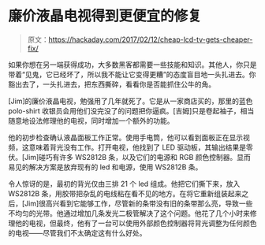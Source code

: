 # 廉价液晶电视得到更便宜的修复

> 原文：<https://hackaday.com/2017/02/12/cheap-lcd-tv-gets-cheaper-fix/>

如果你想在另一端获得成功，大多数黑客都需要一些技能和知识。其他人，你只是带着“见鬼，它已经坏了，所以我不能让它变得更糟”的态度盲目地一头扎进去。你豁出去了，一头扎进去，把东西撕碎，看看你是否能抓住公牛的角。

[Jim]的廉价液晶电视，勉强用了几年就死了。它是从一家商店买的，那里的蓝色 polo-shirt 收银员会用他们没完没了的问题把你逼疯。[吉姆]只是卷起袖子，相当随意地设法修理他的电视，同时增加一个额外的功能。

他的初步检查确认液晶面板工作正常。使用手电筒，他可以看到面板正在显示视频，这意味着背光没有工作。打开电视，他找到了 LED 驱动板，其输出结果是零伏。[Jim]碰巧有许多 WS2812B 条，以及它们的电源和 RGB 颜色控制器。显而易见的解决方案是放弃现有的 led 和电源，使用 WS2812B 条。

令人惊讶的是，最初的背光仅由三排 21 个 led 组成。他把它们撕下来，放入 WS2812B 条，用胶带把杂乱的电线粘在看不见的地方。在将它重新组装起来之后，[Jim]很高兴看到它能够工作，尽管新的条带没有旧的条带那么亮，导致一些不均匀的光带。他通过增加几条发光二极管解决了这个问题。他花了几个小时来修理他的电视，但最终，他有了一台可以使用外部颜色控制器将背光调整为任何颜色的电视——尽管我们不太确定这有什么好处。